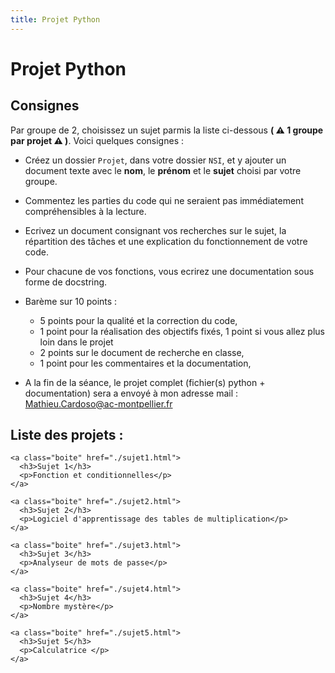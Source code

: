 ```yaml
---
title: Projet Python
---
```


# Projet Python


## Consignes

Par groupe de 2, choisissez un sujet parmis la liste ci-dessous **( ⚠️ 1 groupe par projet ⚠️ )**. Voici quelques consignes :

- Créez un dossier `Projet`, dans votre dossier `NSI`, et y ajouter un document texte avec le **nom**, le **prénom** et le **sujet** choisi par votre groupe.
- Commentez les parties du code qui ne seraient pas immédiatement compréhensibles à la lecture.
- Ecrivez un document consignant vos recherches sur le sujet, la répartition des tâches et une explication du fonctionnement de votre code.
- Pour chacune de vos fonctions, vous ecrirez une documentation sous forme de docstring.
- Barème sur 10 points :

    - 5 points pour la qualité et la correction du code, 
    - 1 point pour la réalisation des objectifs fixés, 1 point si vous allez plus loin dans le projet
    - 2 points sur le document de recherche en classe,
    - 1 point pour les commentaires et la documentation,
- A la fin de la séance, le projet complet (fichier(s) python + documentation) sera a envoyé à mon adresse mail : Mathieu.Cardoso@ac-montpellier.fr 

## Liste des projets :

<div class="cours-section">
  <div class="boites-lecons">

    <a class="boite" href="./sujet1.html">
      <h3>Sujet 1</h3>
      <p>Fonction et conditionnelles</p>
    </a>
    
    <a class="boite" href="./sujet2.html">
      <h3>Sujet 2</h3>
      <p>Logiciel d'apprentissage des tables de multiplication</p>
    </a>

    <a class="boite" href="./sujet3.html">
      <h3>Sujet 3</h3>
      <p>Analyseur de mots de passe</p>
    </a>
        
    <a class="boite" href="./sujet4.html">
      <h3>Sujet 4</h3>
      <p>Nombre mystère</p>
    </a>
    
    <a class="boite" href="./sujet5.html">
      <h3>Sujet 5</h3>
      <p>Calculatrice </p>
    </a>
    
  </div>
</div>

